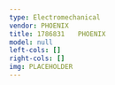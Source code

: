 ```yaml
---
type: Electromechanical
vendor: PHOENIX
title: 1786831　　PHOENIX
model: null
left-cols: []
right-cols: []
img: PLACEHOLDER
---
```

